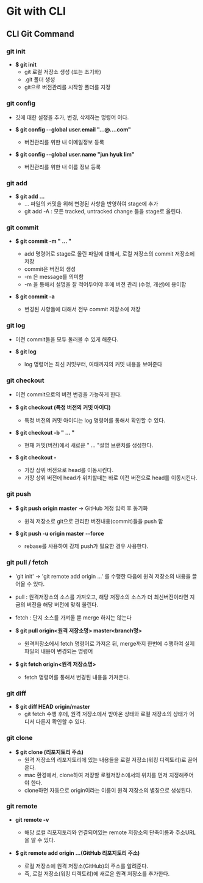 # Git with CLI

## CLI Git Command

### git init

 - **$ git init**
   - git 로컬 저장소 생성 (또는 초기화)
   - .git 폴더 생성
   - git으로 버전관리를 시작할 폴더를 지정

### git config
  - 깃에 대한 설정을 추가, 변경, 삭제하는 명령어 이다.

  - **$ git config --global user.email "...@....com"**
    - 버전관리를 위한 내 이메일정보 등록

  - **$ git config --global user.name "jun hyuk lim"**
    - 버전관리를 위한 내 이름 정보 등록

### git add

  - **$ git add ...**
    - ... 파일의 커밋을 위해 변경된 사항을 반영하여 stage에 추가
    - git add -A : 모든 tracked, untracked change 들을 stage로 올린다.

### git commit   

  - **$ git commit -m " ... "**
    - add 명령어로 stage로 올린 파일에 대해서, 로컬 저장소의 commit 저장소에 저장
    - commit은 버전의 생성
    - -m 은 message를 의미함
    - -m 을 통해서 설명을 잘 적어두어야 후에 버전 관리 (수정, 개선)에 용이함

  - **$ git commit -a**
    - 변경된 사항들에 대해서 전부 commit 저장소에 저장

### git log
  - 이전 commit들을 모두 둘러볼 수 있게 해준다.

  - **$ git log**
    - log 명령어는 최신 커밋부터, 여태까지의 커밋 내용을 보여준다

### git checkout
  - 이전 commit으로의 버전 변경을 가능하게 한다.

  - **$ git checkout (특정 버전의 커밋 아이디)**
    - 특정 버전의 커밋 아이디는 log 명령어를 통해서 확인할 수 있다.

  - **$ git checkout -b  " ... "**
    - 현재 커밋(버전)에서 새로운 " ... "설명 브랜치를 생성한다.

  - **$ git checkout -**
    - 가장 상위 버전으로 head를 이동시킨다.
    - 가장 상위 버전에 head가 위치할때는 바로 이전 버전으로 head를 이동시킨다.

### git push

  - **$ git push origin master** -> GitHub 계정 입력 후 동기화   
    - 원격 저장소로 git으로 관리한 버전내용(commit)들을 push 함

  - **$ git push -u origin master --force**
    - rebase를 사용하여 강제 push가 필요한 경우 사용한다.

### git pull / fetch
  - 'git init' -> 'git remote add origin ...' 를 수행한 다음에 원격 저장소의 내용을 끌어올 수 있다.
  - pull : 원격저장소의 소스를 가져오고, 해당 저장소의 소스가 더 최신버전이라면 지금의 버전을 해당 버전에 맞춰 올린다.
  - fetch : 단지 소스를 가져올 뿐 merge 하지는 않는다

  - **$ git pull origin<원격 저장소명> master<branch명>**
    - 원격저장소에서 fetch 명령어로 가져온 뒤, merge까지 한번에 수행하여 실제 파일의 내용이 변경되는 명령어
  - **$ git fetch origin<원격 저장소명>**
    - fetch 명령어를 통해서 변경된 내용을 가져온다.


### git diff
  
  - **$ git diff HEAD origin/master**
    - git fetch 수행 후에, 원격 저장소에서 받아온 상태와 로컬 저장소의 상태가 어디서 다른지 확인할 수 있다.

### git clone

  - **$ git clone (리포지토리 주소)**   
    - 원격 저장소의 리포지토리에 있는 내용들을 로컬 저장소(워킹 디렉토리)로 끌어온다.
    - mac 환경에서, clone하여 저장할 로컬저장소에서의 위치를 먼저 지정해주어야 한다.
    - clone하면 자동으로 origin이라는 이름이 원격 저장소의 별칭으로 생성된다.

### git remote 

  - **git remote -v**
    - 해당 로컬 리포지토리와 연결되어있는 remote 저장소의 단축이름과 주소URL을 알 수 있다.

  - **$ git remote add origin ...(GitHub 리포지토리 주소)**
    - 로컬 저장소에 원격 저장소(GitHub)의 주소를 알려준다.
    - 즉, 로컬 저장소(워킹 디렉토리)에 새로운 원격 저장소를 추가한다.